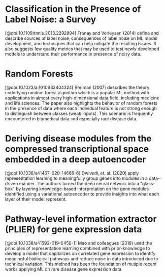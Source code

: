 # Classification in the Presence of Label Noise: a Survey
[@doi:10.1109/tnnls.2013.2292894]
Frénay and Verleysen (2014) define and describe sources of label noise, consequences of label noise on ML model development, and techniques that can help mitigate the resulting issues. 
It also suggests few quality metrics that may be used to test newly developed models to understand their performance in presence of noisy data.

# Random Forests
[@doi:10.1023/a:1010933404324]
Breiman (2007) describes the theory underlying random forest algorithm which is a popular ML method with applications in almost every high-dimensional data field, including medicine and life sciences. 
The paper also highlights the behavior of random forests in the presence of data where each individual feature is not strong enough to distinguish between classes (weak inputs). 
This scenario is frequently encountered in biomedical data and especially rare disease data.

# Deriving disease modules from the compressed transcriptional space embedded in a deep autoencoder
[@doi:10.1038/s41467-020-14666-6]
Dwivedi, et. al. (2020) apply representation learning to meaningfully group genes into modules in a data-driven manner. 
The authors turned the deep neural network into a "glass-box" by layering knowledge-based interpretation on the gene modules identified using a variational autoencoder to provide insights into what each layer of their model represent.

# Pathway-level information extractor (PLIER) for gene expression data
[@doi:10.1038/s41592-019-0456-1]
Mao and colleagues (2019) used the principles of representation learning combined with prior-knowledge to develop a model that capitalizes on correlated gene expression to identify meaningful biological pathways and reduce noise in data introduced due to technical variation.
This method has been the foundation of mutiple recent works applying ML on rare disease gene expression data.